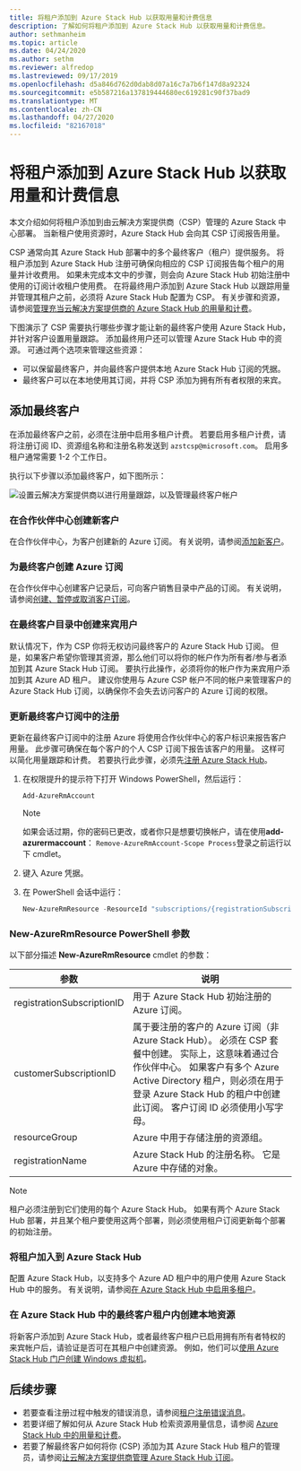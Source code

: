 ```yaml
---
title: 将租户添加到 Azure Stack Hub 以获取用量和计费信息
description: 了解如何将租户添加到 Azure Stack Hub 以获取用量和计费信息。
author: sethmanheim
ms.topic: article
ms.date: 04/24/2020
ms.author: sethm
ms.reviewer: alfredop
ms.lastreviewed: 09/17/2019
ms.openlocfilehash: d5a846d762d0dab8d07a16c7a7b6f147d8a92324
ms.sourcegitcommit: e5b587216a137819444680ec619281c90f37bad9
ms.translationtype: MT
ms.contentlocale: zh-CN
ms.lasthandoff: 04/27/2020
ms.locfileid: "82167018"
---
```

# <a name="add-tenant-for-usage-and-billing-to-azure-stack-hub"></a>将租户添加到 Azure Stack Hub 以获取用量和计费信息

本文介绍如何将租户添加到由云解决方案提供商（CSP）管理的 Azure Stack 中心部署。 当新租户使用资源时，Azure Stack Hub 会向其 CSP 订阅报告用量。

CSP 通常向其 Azure Stack Hub 部署中的多个最终客户（租户）提供服务。 将租户添加到 Azure Stack Hub 注册可确保向相应的 CSP 订阅报告每个租户的用量并计收费用。 如果未完成本文中的步骤，则会向 Azure Stack Hub 初始注册中使用的订阅计收租户使用费。 在将最终用户添加到 Azure Stack Hub 以跟踪用量并管理其租户之前，必须将 Azure Stack Hub 配置为 CSP。 有关步骤和资源，请参阅[管理充当云解决方案提供商的 Azure Stack Hub 的用量和计费](azure-stack-add-manage-billing-as-a-csp.md)。

下图演示了 CSP 需要执行哪些步骤才能让新的最终客户使用 Azure Stack Hub，并针对客户设置用量跟踪。 添加最终用户还可以管理 Azure Stack Hub 中的资源。 可通过两个选项来管理这些资源：

- 可以保留最终客户，并向最终客户提供本地 Azure Stack Hub 订阅的凭据。  
- 最终客户可以在本地使用其订阅，并将 CSP 添加为拥有所有者权限的来宾。

## <a name="add-an-end-customer"></a>添加最终客户

在添加最终客户之前，必须在注册中启用多租户计费。 若要启用多租户计费，请将注册订阅 ID、资源组名称和注册名称发送到 `azstcsp@microsoft.com`。 启用多租户通常需要 1-2 个工作日。

执行以下步骤以添加最终客户，如下图所示：

![设置云解决方案提供商以进行用量跟踪，以及管理最终客户帐户](media/azure-stack-csp-enable-billing-usage-tracking/process-csp-enable-billing.png)

### <a name="create-a-new-customer-in-partner-center"></a>在合作伙伴中心创建新客户

在合作伙伴中心，为客户创建新的 Azure 订阅。 有关说明，请参阅[添加新客户](/partner-center/add-a-new-customer)。

### <a name="create-an-azure-subscription-for-the-end-customer"></a>为最终客户创建 Azure 订阅

在合作伙伴中心创建客户记录后，可向客户销售目录中产品的订阅。 有关说明，请参阅[创建、暂停或取消客户订阅](/partner-center/create-a-new-subscription)。

### <a name="create-a-guest-user-in-the-end-customer-directory"></a>在最终客户目录中创建来宾用户

默认情况下，作为 CSP 你将无权访问最终客户的 Azure Stack Hub 订阅。 但是，如果客户希望你管理其资源，那么他们可以将你的帐户作为所有者/参与者添加到其 Azure Stack Hub 订阅。 要执行此操作，必须将你的帐户作为来宾用户添加到其 Azure AD 租户。 建议你使用与 Azure CSP 帐户不同的帐户来管理客户的 Azure Stack Hub 订阅，以确保你不会失去访问客户的 Azure 订阅的权限。

### <a name="update-the-registration-with-the-end-customer-subscription"></a>更新最终客户订阅中的注册

更新在最终客户订阅中的注册 Azure 将使用合作伙伴中心的客户标识来报告客户用量。 此步骤可确保在每个客户的个人 CSP 订阅下报告该客户的用量。 这样可以简化用量跟踪和计费。 若要执行此步骤，必须先[注册 Azure Stack Hub](azure-stack-registration.md)。

1. 在权限提升的提示符下打开 Windows PowerShell，然后运行：  

   ```powershell
   Add-AzureRmAccount
   ```

   >[!NOTE]
   > 如果会话过期，你的密码已更改，或者你只是想要切换帐户，请在使用**add-azurermaccount**： `Remove-AzureRmAccount-Scope Process`登录之前运行以下 cmdlet。

2. 键入 Azure 凭据。
3. 在 PowerShell 会话中运行：

   ```powershell
   New-AzureRmResource -ResourceId "subscriptions/{registrationSubscriptionId}/resourceGroups/{resourceGroup}/providers/Microsoft.AzureStack/registrations/{registrationName}/customerSubscriptions/{customerSubscriptionId}" -ApiVersion 2017-06-01
   ```

### <a name="new-azurermresource-powershell-parameters"></a>New-AzureRmResource PowerShell 参数

以下部分描述 **New-AzureRmResource** cmdlet 的参数：

| 参数 | 说明 |
| --- | --- |
|registrationSubscriptionID | 用于 Azure Stack Hub 初始注册的 Azure 订阅。|
| customerSubscriptionID | 属于要注册的客户的 Azure 订阅（非 Azure Stack Hub）。 必须在 CSP 套餐中创建。 实际上，这意味着通过合作伙伴中心。 如果客户有多个 Azure Active Directory 租户，则必须在用于登录 Azure Stack Hub 的租户中创建此订阅。 客户订阅 ID 必须使用小写字母。 |
| resourceGroup | Azure 中用于存储注册的资源组。 |
| registrationName | Azure Stack Hub 的注册名称。 它是 Azure 中存储的对象。 

> [!NOTE]  
> 租户必须注册到它们使用的每个 Azure Stack Hub。 如果有两个 Azure Stack Hub 部署，并且某个租户要使用这两个部署，则必须使用租户订阅更新每个部署的初始注册。

### <a name="onboard-tenant-to-azure-stack-hub"></a>将租户加入到 Azure Stack Hub

配置 Azure Stack Hub，以支持多个 Azure AD 租户中的用户使用 Azure Stack Hub 中的服务。 有关说明，请参阅[在 Azure Stack Hub 中启用多租户](azure-stack-enable-multitenancy.md)。

### <a name="create-a-local-resource-in-the-end-customer-tenant-in-azure-stack-hub"></a>在 Azure Stack Hub 中的最终客户租户内创建本地资源

将新客户添加到 Azure Stack Hub，或者最终客户租户已启用拥有所有者特权的来宾帐户后，请验证是否可在其租户中创建资源。 例如，他们可以[使用 Azure Stack Hub 门户创建 Windows 虚拟机](../user/azure-stack-quick-windows-portal.md)。

## <a name="next-steps"></a>后续步骤

- 若要查看注册过程中触发的错误消息，请参阅[租户注册错误消息](azure-stack-registration-errors.md)。
- 若要详细了解如何从 Azure Stack Hub 检索资源用量信息，请参阅 [Azure Stack Hub 中的用量和计费](azure-stack-billing-and-chargeback.md)。
- 若要了解最终客户如何将你 (CSP) 添加为其 Azure Stack Hub 租户的管理员，请参阅[让云解决方案提供商管理 Azure Stack Hub 订阅](../user/azure-stack-csp-enable-billing-usage-tracking.md)。
